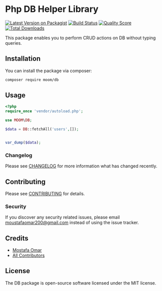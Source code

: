 # Php DB Helper Library

[![Latest Version on Packagist](https://img.shields.io/packagist/v/moom/db.svg?style=flat-square)](https://packagist.org/packages/moom/db)
[![Build Status](https://img.shields.io/travis/moom/db/master.svg?style=flat-square)](https://travis-ci.org/moom/db)
[![Quality Score](https://img.shields.io/scrutinizer/g/moom/db.svg?style=flat-square)](https://scrutinizer-ci.com/g/moom/db)
[![Total Downloads](https://img.shields.io/packagist/dt/moom/db.svg?style=flat-square)](https://packagist.org/packages/moom/db)

This package enables you to perform CRUD actions on DB without typing queries.

## Installation

You can install the package via composer:

```bash
composer require moom/db
```

## Usage

``` php
<?php
require_once 'vendor/autoload.php';

use MOOM\DB;

$data = DB::fetchAll('users',[]);


var_dump($data);
```

### Changelog

Please see [CHANGELOG](CHANGELOG.md) for more information what has changed recently.

## Contributing

Please see [CONTRIBUTING](CONTRIBUTING.md) for details.

### Security

If you discover any security related issues, please email moustafaomar200@gmail.com instead of using the issue tracker.

## Credits

- [Mostafa Omar](https://github.com/mo)
- [All Contributors](../../contributors)

## License

The DB package is open-source software licensed under the MIT license.